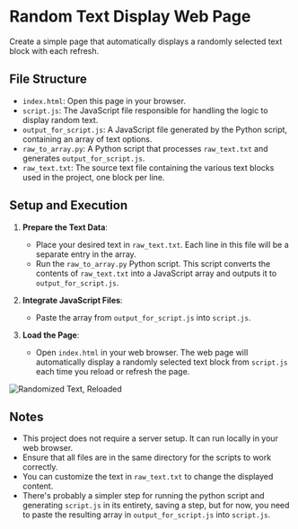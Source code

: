 # Random Text Display Web Page

Create a simple page that automatically displays a randomly selected text block with each refresh. 

## File Structure

- `index.html`: Open this page in your browser.
- `script.js`: The JavaScript file responsible for handling the logic to display random text.
- `output_for_script.js`: A JavaScript file generated by the Python script, containing an array of text options.
- `raw_to_array.py`: A Python script that processes `raw_text.txt` and generates `output_for_script.js`.
- `raw_text.txt`: The source text file containing the various text blocks used in the project, one block per line.

## Setup and Execution

1. **Prepare the Text Data**:
    - Place your desired text in `raw_text.txt`. Each line in this file will be a separate entry in the array.
    - Run the `raw_to_array.py` Python script. This script converts the contents of `raw_text.txt` into a JavaScript array and outputs it to `output_for_script.js`.

2. **Integrate JavaScript Files**:
    - Paste the array from `output_for_script.js` into `script.js`. 

3. **Load the Page**:
    - Open `index.html` in your web browser. The web page will automatically display a randomly selected text block from `script.js` each time you reload or refresh the page.

![Randomized Text, Reloaded](https://i.imgur.com/dejdUTc.gif)

## Notes

- This project does not require a server setup. It can run locally in your web browser.
- Ensure that all files are in the same directory for the scripts to work correctly.
- You can customize the text in `raw_text.txt` to change the displayed content.
- There's probably a simpler step for running the python script and generating `script.js` in its entirety, saving a step, but for now, you need to paste the resulting array in `output_for_script.js` into `script.js`.
